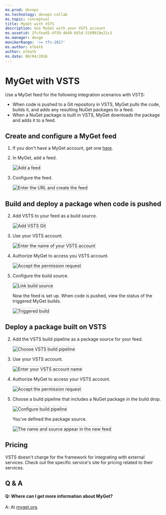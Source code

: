 ```yaml
---
ms.prod: devops
ms.technology: devops-collab
ms.topic: conceptual
title: MyGet with VSTS
description: Use MyGet with your VSTS account
ms.assetid: 2fcfead5-4f59-4b49-b55d-3199919e21c3
ms.manager: douge
monikerRange: '>= tfs-2017'
ms.author: elbatk
author: elbatk
ms.date: 08/04/2016
---
```


# MyGet with VSTS

Use a MyGet feed for the following integration scenarios with VSTS:

- When code is pushed to a Git repository in VSTS, MyGet pulls the code, builds it, and adds any resulting NuGet packages to a feed. 
- When a NuGet package is built in VSTS, MyGet downloads the package and adds it to a feed.

## Create and configure a MyGet feed

1. If you don't have a MyGet account, get one [here](http://myget.org/).

2. In MyGet, add a feed.

   <img alt="Add a feed" src="./_img/myget/new-feed.png" style="border: 1px solid #CCCCCC" />

3. Configure the feed.

   <img alt="Enter the URL and create the feed" src="./_img/myget/create-feed.png" style="border: 1px solid #CCCCCC" />

## Build and deploy a package when code is pushed

2. Add VSTS to your feed as a build source.

   <img alt="Add VSTS Git" src="./_img/myget/add-build-source.png" style="border: 1px solid #CCCCCC" />

3. Use your VSTS account.

   <img alt="Enter the name of your VSTS account" src="./_img/myget/vso-account.png" style="border: 1px solid #CCCCCC" />

4. Authorize MyGet to access you VSTS account.

   <img alt="Accept the permission request" src="./_img/myget/authorize.png" style="border: 1px solid #CCCCCC" />

5. Configure the build source.

   <img alt="Link build source" src="./_img/myget/link-build-source.png" style="border: 1px solid #CCCCCC" />

    Now the feed is set up. When code is pushed, view the status of the triggered MyGet builds.

    <img alt="Triggered build" src="./_img/myget/triggered-build.png" style="border: 1px solid #CCCCCC" />

## Deploy a package built on VSTS
 
2. Add the VSTS build pipeline as a package source for your feed.

   <img alt="Choose VSTS build pipeline" src="./_img/myget/add-package-source.png" style="border: 1px solid #CCCCCC" />

3. Use your VSTS account.

   <img alt="Enter your VSTS account name" src="./_img/myget/vso-account.png" style="border: 1px solid #CCCCCC" />

4. Authorize MyGet to access your VSTS account.

   <img alt="Accept the permission request" src="./_img/myget/authorize.png" style="border: 1px solid #CCCCCC" />

5. Choose a build pipeline that includes a NuGet package in the build drop.

   <img alt="Configure build pipeline" src="./_img/myget/configure-build-definition.png" style="border: 1px solid #CCCCCC" />

    You've defined the package source.

    <img alt="The name and source appear in the new feed" src="./_img/myget/completed-feed.png" style="border: 1px solid #CCCCCC" />

## Pricing
VSTS doesn't charge for the framework for integrating with external services. Check out the specific service's site
for pricing related to their services. 

## Q & A

<!-- BEGINSECTION class="m-qanda" -->

#### Q: Where can I get more information about MyGet?

A: At [myget.org](http://www.myget.org/).

<!-- ENDSECTION -->
